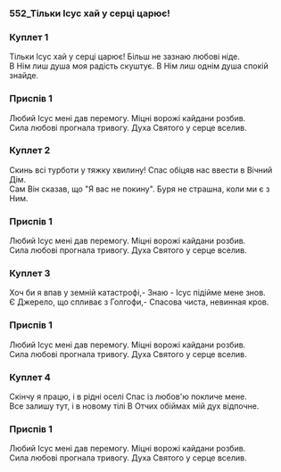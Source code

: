 ### 552_Тільки Ісус хай у серці царює!
### Куплет 1
Тільки Ісус хай у серці царює! Більш не зазнаю любові ніде. <br/>В Нім лиш душа моя радість скуштує. В Нім лиш однім душа спокій знайде.
### Приспів 1
Любий Ісус мені дав перемогу. Міцні ворожі кайдани розбив.<br/>Сила любові прогнала тривогу. Духа Святого у серце вселив.
### Куплет 2
Скинь всі турботи у тяжку хвилину! Спас обіцяв нас ввести в Вічний Дім. <br/>Сам Він сказав, що "Я вас не покину". Буря не страшна, коли ми є з Ним.
### Приспів 1
Любий Ісус мені дав перемогу. Міцні ворожі кайдани розбив.<br/>Сила любові прогнала тривогу. Духа Святого у серце вселив.
### Куплет 3
Хоч би я впав у земній катастрофі,- Знаю - Ісус підійме мене знов.<br/>Є Джерело, що спливає з Голгофи,- Спасова чиста, невинная кров.
### Приспів 1
Любий Ісус мені дав перемогу. Міцні ворожі кайдани розбив.<br/>Сила любові прогнала тривогу. Духа Святого у серце вселив.
### Куплет 4
Скінчу я працю, і в рідні оселі Спас із любов'ю покличе мене. <br/>Все залишу тут, і в новому тілі В Отчих обіймах мій дух відпочне.
### Приспів 1
Любий Ісус мені дав перемогу. Міцні ворожі кайдани розбив.<br/>Сила любові прогнала тривогу. Духа Святого у серце вселив.
